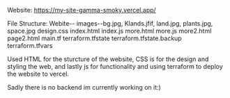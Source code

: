 Website: https://my-site-gamma-smoky.vercel.app/

File Structure:
Webite--
        images--bg.jpg, Klands.jfif, land.jpg, plants.jpg, space.jpg
        design.css
        index.html
        index.js
        more.html
        more.js
        more2.html
        page2.html
main.tf
terraform.tfstate
terraform.tfstate.backup
terraform.tfvars

Used HTML for the sturcture of the website, CSS is for the design and styling the web, and lastly js for functionality
and using terraform to deploy the website to vercel.

Sadly there is no backend im currently working on it:)
